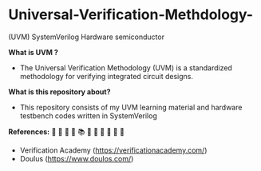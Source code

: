 # Universal-Verification-Methdology-
(UVM) SystemVerilog Hardware semiconductor


**What is UVM ?**

- The Universal Verification Methodology (UVM) is a standardized methodology for verifying integrated circuit designs.

**What is this repository about?**

- This repository consists of my UVM learning material and hardware testbench codes written in SystemVerilog


**References:** :notebook_with_decorative_cover:
:book:
:open_book:
:blue_book:
:books:
:closed_book:
:green_book:
:orange_book:
:notebook:
:page_with_curl:
:page_facing_up:

- Verification Academy (https://verificationacademy.com/)
- Doulus (https://www.doulos.com/)


